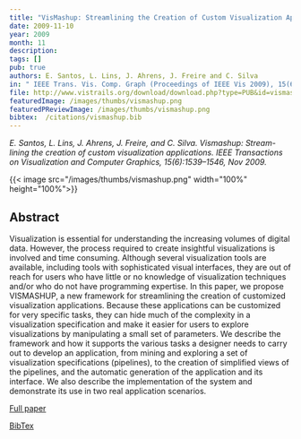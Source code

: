 ```yaml
---
title: "VisMashup: Streamlining the Creation of Custom Visualization Applications"
date: 2009-11-10
year: 2009
month: 11
description:
tags: []
pub: true
authors: E. Santos, L. Lins, J. Ahrens, J. Freire and C. Silva
in: " IEEE Trans. Vis. Comp. Graph (Proceedings of IEEE Vis 2009), 15(6), pp. 1539-1546"
file: http://www.vistrails.org/download/download.php?type=PUB&id=vismashup.pdf
featuredImage: /images/thumbs/vismashup.png
featuredPReviewImage: /images/thumbs/vismashup.png
bibtex:  /citations/vismashup.bib
---
```


*E. Santos, L. Lins, J. Ahrens, J. Freire, and C. Silva. Vismashup: Stream- lining the creation of custom visualization applications. IEEE Transactions on Visualization and Computer Graphics, 15(6):1539–1546, Nov 2009.*

{{< image src="/images/thumbs/vismashup.png" width="100%" height="100%">}}

## Abstract
Visualization is essential for understanding the increasing volumes of digital data. However, the process required to create insightful visualizations is involved and time consuming. Although several visualization tools are available, including tools with sophisticated visual interfaces, they are out of reach for users who have little or no knowledge of visualization techniques and/or who do not have programming expertise. In this paper, we propose VISMASHUP, a new framework for streamlining the creation of customized visualization applications. Because these applications can be customized for very specific tasks, they can hide much of the complexity in a visualization specification and make it easier for users to explore visualizations by manipulating a small set of parameters. We describe the framework and how it supports the various tasks a designer needs to carry out to develop an application, from mining and exploring a set of visualization specifications (pipelines), to the creation of simplified views of the pipelines, and the automatic generation of the application and its interface. We also describe the implementation of the system and demonstrate its use in two real application scenarios.

[Full paper](http://www.vistrails.org/download/download.php?type=PUB&id=vismashup.pdf)

[BibTex](/citations/vismashup.bib) 